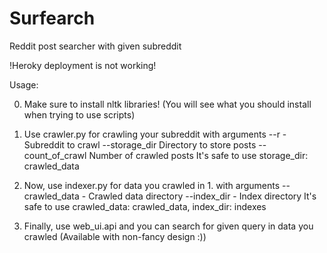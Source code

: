 # Surfearch
Reddit post searcher with given subreddit

!Heroky deployment is not working!

Usage:

0. Make sure to install nltk libraries! (You will see what you should install when trying to use scripts)

1. Use crawler.py for crawling your subreddit with arguments
    --r - Subreddit to crawl
    --storage_dir Directory to store posts
    --count_of_crawl Number of crawled posts
    It's safe to use storage_dir: crawled_data

2. Now, use indexer.py for data you crawled in 1. with arguments
    --crawled_data - Crawled data directory
    --index_dir - Index directory
    It's safe to use crawled_data: crawled_data, index_dir: indexes

3. Finally, use web_ui.api and you can search for given query in data you crawled (Available with non-fancy design :))
